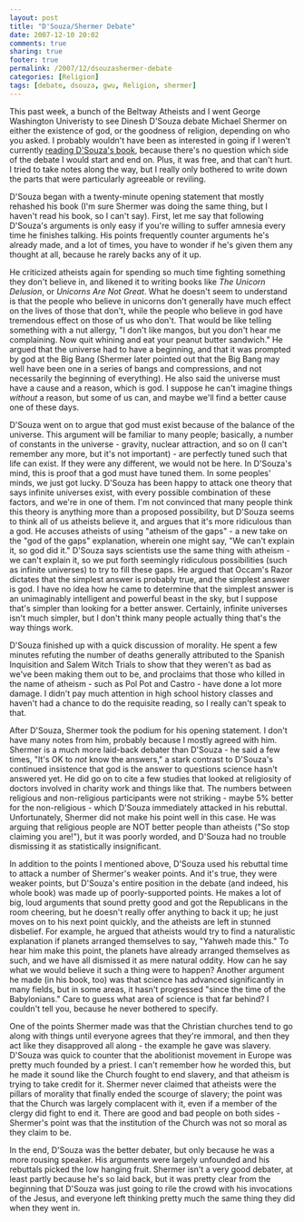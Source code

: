 ```yaml
---
layout: post
title: "D'Souza/Shermer Debate"
date: 2007-12-10 20:02
comments: true
sharing: true
footer: true
permalink: /2007/12/dsouzashermer-debate
categories: [Religion]
tags: [debate, dsouza, gwu, Religion, shermer]
---
```

This past week, a bunch of the Beltway Atheists and I went George Washington Univeristy to see Dinesh D'Souza debate Michael Shermer on either the existence of god, or the goodness of religion, depending on who you asked.  I probably wouldn't have been as interested in going if I weren't currently <a href="http://www.brockli.com/archives/2007/11/whats_so_great_about_christian.php">reading D'Souza's book</a>, because there's no question which side of the debate I would start and end on.  Plus, it was free, and that can't hurt.  I tried to take notes along the way, but I really only bothered to write down the parts that were particularly agreeable or reviling.

D'Souza began with a twenty-minute opening statement that mostly rehashed his book (I'm sure Shermer was doing the same thing, but I haven't read his book, so I can't say).  First, let me say that following D'Souza's arguments is only easy if you're willing to suffer amnesia every time he finishes talking.  His points frequently counter arguments he's already made, and a lot of times, you have to wonder if he's given them any thought at all, because he rarely backs any of it up.

He criticized atheists again for spending so much time fighting something they don't believe in, and likened it to writing books like <i>The Unicorn Delusion</i>, or <i>Unicorns Are Not Great</i>.  What he doesn't seem to understand is that the people who believe in unicorns don't generally have much effect on the lives of those that don't, while the people who believe in god have tremendous effect on those of us who don't.  That would be like telling something with a nut allergy, "I don't like mangos, but you don't hear me complaining.  Now quit whining and eat your peanut butter sandwich."  He argued that the universe had to have a beginning, and that it was prompted by god at the Big Bang (Shermer later pointed out that the Big Bang may well have been one in a series of bangs and compressions, and not necessarily the beginning of everything).  He also said the universe must have a cause and a reason, which is god.  I suppose he can't imagine things <i>without</i> a reason, but some of us can, and maybe we'll find a better cause one of these days.

D'Souza went on to argue that god must exist because of the balance of the universe.  This argument will be familiar to many people; basically, a number of constants in the universe - gravity, nuclear attraction, and so on (I can't remember any more, but it's not important) - are perfectly tuned such that life can exist.  If they were any different, we would not be here.  In D'Souza's mind, this is proof that a god must have tuned them.  In some peoples' minds, we just got lucky.  D'Souza has been happy to attack one theory that says infinite universes exist, with every possible combination of these factors, and we're in one of them.  I'm not convinced that many people think this theory is anything more than a proposed possibility, but D'Souza seems to think all of us atheists believe it, and argues that it's more ridiculous than a god.  He accuses atheists of using "atheism of the gaps" - a new take on the "god of the gaps" explanation, wherein one might say, "We can't explain it, so god did it."  D'Souza says scientists use the same thing with atheism - we can't explain it, so we put forth seemingly ridiculous possibilities (such as infinite universes) to try to fill these gaps.  He argued that Occam's Razor dictates that the simplest answer is probably true, and the simplest answer is god.  I have no idea how he came to determine that the simplest answer is an unimaginably intelligent and powerful beast in the sky, but I suppose that's simpler than looking for a better answer.  Certainly, infinite universes isn't much simpler, but I don't think many people actually thing that's the way things work.

D'Souza finished up with a quick discussion of morality.  He spent a few minutes refuting the number of deaths generally attributed to the Spanish Inquisition and Salem Witch Trials to show that they weren't as bad as we've been making them out to be, and proclaims that those who killed in the name of atheism - such as Pol Pot and Castro - have done a lot more damage.  I didn't pay much attention in high school history classes and haven't had a chance to do the requisite reading, so I really can't speak to that.

After D'Souza, Shermer took the podium for his opening statement.  I don't have many notes from him, probably because I mostly agreed with him.  Shermer is a much more laid-back debater than D'Souza - he said a few times, "It's OK to <i>not</i> know the answers," a stark contrast to D'Souza's continued insistence that god is the answer to questions science hasn't answered yet.  He did go on to cite a few studies that looked at religiosity of doctors involved in charity work and things like that.  The numbers between religious and non-religious participants were not striking - maybe 5% better for the non-religious - which D'Souza immediately attacked in his rebuttal.  Unfortunately, Shermer did not make his point well in this case.  He was arguing that religious people are NOT better people than atheists ("So stop claiming you are!"), but it was poorly worded, and D'Souza had no trouble dismissing it as statistically insignificant.

In addition to the points I mentioned above, D'Souza used his rebuttal time to attack a number of Shermer's weaker points.  And it's true, they were weaker points, but D'Souza's entire position in the debate (and indeed, his whole book) was made up of poorly-supported points.  He makes a lot of big, loud arguments that sound pretty good and got the Republicans in the room cheering, but he doesn't really offer anything to back it up; he just moves on to his next point quickly, and the atheists are left in stunned disbelief.  For example, he argued that atheists would try to find a naturalistic explanation if planets arranged themselves to say, "Yahweh made this."  To hear him make this point, the planets have already arranged themselves as such, and we have all dismissed it as mere natural oddity.  How can he say what we would believe it such a thing were to happen?  Another argument he made (in his book, too) was that science has advanced significantly in many fields, but in some areas, it hasn't progressed "since the time of the Babylonians."  Care to guess what area of science is that far behind?  I couldn't tell you, because he never bothered to specify.

One of the points Shermer made was that the Christian churches tend to go along with things until everyone agrees that they're immoral, and then they act like they disapproved all along - the example he gave was slavery.  D'Souza was quick to counter that the abolitionist movement in Europe was pretty much founded by a priest.  I can't remember how he worded this, but he made it sound like the Church fought to end slavery, and that atheism is trying to take credit for it.  Shermer never claimed that atheists were the pillars of morality that finally ended the scourge of slavery; the point was that the Church was largely complacent with it, even if a member of the clergy did fight to end it.  There are good and bad people on both sides - Shermer's point was that the institution of the Church was not so moral as they claim to be.

In the end, D'Souza was the better debater, but only because he was a more rousing speaker.  His arguments were largely unfounded and his rebuttals picked the low hanging fruit.  Shermer isn't a very good debater, at least partly because he's so laid back, but it was pretty clear from the beginning that D'Souza was just going to rile the crowd with his invocations of the Jesus, and everyone left thinking pretty much the same thing they did when they went in.
